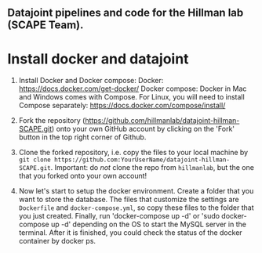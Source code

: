 ## Datajoint pipelines and code for the Hillman lab (SCAPE Team).

# Install docker and datajoint 
1. Install Docker and Docker compose: Docker: https://docs.docker.com/get-docker/ Docker compose: Docker in Mac and Windows comes with Compose. For Linux, you will need to install Compose separately: https://docs.docker.com/compose/install/

2. Fork the repository (https://github.com/hillmanlab/datajoint-hillman-SCAPE.git) onto your own GitHub account by clicking on the 'Fork' button in the top right corner of Github.

3. Clone the forked repository, i.e. copy the files to your local machine by `git clone https://github.com:YourUserName/datajoint-hillman-SCAPE.git`. Important: do *not* clone the repo from `hillmanlab`, but the one that you forked onto your own account!

4. Now let's start to setup the docker environment. Create a folder that you want to store the database. The files that customize the settings are `Dockerfile` and `docker-compose.yml`, so copy these files to the folder that you just created. Finally, run 'docker-compose up -d' or 'sudo docker-compose up -d' depending on the OS to start the MySQL server in the terminal.
After it is finished, you could check the status of the docker container by docker ps.

